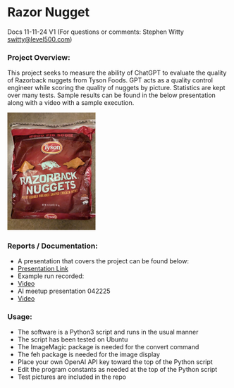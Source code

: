 # Razor Nugget
Docs 11-11-24 V1 (For questions or comments:  Stephen Witty switty@level500.com)  

### Project Overview:
This project seeks to measure the ability of ChatGPT to evaluate the quality of Razorback nuggets from Tyson Foods.  GPT acts as a quality control engineer while scoring the quality of nuggets by picture.  Statistics are kept over many tests.  Sample results can be found in the below presentation along with a video with a sample execution.
  

<img src="Pics/Razor Bag.jpg" width="200">

### Reports / Documentation:
- A presentation that covers the project can be found below:
- [Presentation Link](https://github.com/switty42/Razor_Nugget/blob/main/Presentations/Razor_Nugget.pdf)
- Example run recorded:
- [Video](https://youtu.be/SLt81ro5DME)
- AI meetup presentation 042225
- [Video](https://youtu.be/zJKL8Hg61-Q)

### Usage:

- The software is a Python3 script and runs in the usual manner
- The script has been tested on Ubuntu
- The ImageMagic package is needed for the convert command
- The feh package is needed for the image display
- Place your own OpenAI API key toward the top of the Python script
- Edit the program constants as needed at the top of the Python script
- Test pictures are included in the repo